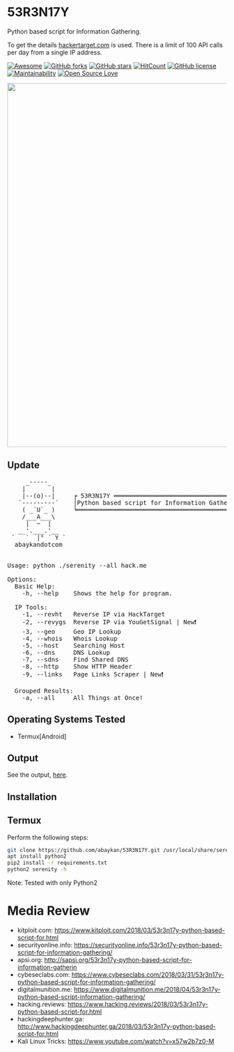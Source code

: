 # 53R3N17Y

Python based script for Information Gathering.

To get the details [hackertarget.com](hackertarget.com) is used. There is a limit of 100 API calls per day from a single IP address. 

[![Awesome](https://awesome.re/badge.svg)](https://awesome.re)
[![GitHub forks](https://img.shields.io/github/forks/abaykan/53R3N17Y.svg)](https://github.com/abaykan/53R3N17Y/network)
[![GitHub stars](https://img.shields.io/github/stars/abaykan/53R3N17Y.svg)](https://github.com/abaykan/53R3N17Y/stargazers)
[![HitCount](http://hits.dwyl.io/abaykan/53R3N17Y.svg)](http://hits.dwyl.io/abaykan/53R3N17Y)
[![GitHub license](https://img.shields.io/github/license/abaykan/53R3N17Y.svg)](https://github.com/abaykan/53R3N17Y/blob/master/LICENSE)
[![Maintainability](https://api.codeclimate.com/v1/badges/819193013f43f28ad73e/maintainability)](https://codeclimate.com/github/abaykan/53R3N17Y/maintainability)
[![Open Source Love](https://badges.frapsoft.com/os/v1/open-source.svg?v=103)](https://github.com/ellerbrock/open-source-badges/)

<a href="https://asciinema.org/a/176391"><img src="https://asciinema.org/a/176391.png" width="836"/></a>

## Update
<pre>
     _-----_
    |       |    
    |--(o)--|     ╒ 53R3N17Y ════════════════════════════════════╕
   `---------´    │Python based script for Information Gathering.│
    ( _´U`_ )     ╘══════════════════════════════════════════════╛ 
    /___A___\     
     |  ~  |
   __'.___.'__
 ´   `  |° ´ Y `
  abaykandotcom


Usage: python ./serenity --all hack.me

Options:
  Basic Help:
    -h, --help    Shows the help for program.

  IP Tools:
    -1, --revht   Reverse IP via HackTarget
    -2, --revygs  Reverse IP via YouGetSignal | New❗️
    -3, --geo     Geo IP Lookup
    -4, --whois   Whois Lookup
    -5, --host    Searching Host
    -6, --dns     DNS Lookup
    -7, --sdns    Find Shared DNS
    -8, --http    Show HTTP Header
    -9, --links   Page Links Scraper | New❗️

  Grouped Results:
    -a, --all     All Things at Once!
</pre>
## Operating Systems Tested
- Termux[Android]

## Output
See the output, <a href="https://gist.githubusercontent.com/abaykan/921fe6b643a2bbcbd32d6e14f1678e6d/raw/1b4aba81d775694c941e60a2503b4c1ce2d2fb20/53R3N17Y.txt">here</a>.

## Installation
## Termux

Perform the following steps:

```bash
git clone https://github.com/abaykan/53R3N17Y.git /usr/local/share/serenity
apt install python2
pip2 install -r requirements.txt
python2 serenity -h
```
  
Note: Tested with only Python2

# Media Review
- kitploit.com: <a href="https://www.kitploit.com/2018/03/53r3n17y-python-based-script-for.html">https://www.kitploit.com/2018/03/53r3n17y-python-based-script-for.html</a><br>
- securityonline.info: <a href="https://securityonline.info/53r3n17y-python-based-script-for-information-gathering/">https://securityonline.info/53r3n17y-python-based-script-for-information-gathering/</a><br>
- apsi.org: <a href="http://sapsi.org/53r3n17y-python-based-script-for-information-gathering/">http://sapsi.org/53r3n17y-python-based-script-for-information-gatherin</a><br>
- cybeseclabs.com: <a href="https://www.cybeseclabs.com/2018/03/31/53r3n17y-python-based-script-for-information-gathering/">https://www.cybeseclabs.com/2018/03/31/53r3n17y-python-based-script-for-information-gathering/</a><br>
- digitalmunition.me: <a href="https://www.digitalmunition.me/2018/04/53r3n17y-python-based-script-information-gathering/">https://www.digitalmunition.me/2018/04/53r3n17y-python-based-script-information-gathering/</a><br>
- hacking.reviews: <a href="https://www.hacking.reviews/2018/03/53r3n17y-python-based-script-for.html">https://www.hacking.reviews/2018/03/53r3n17y-python-based-script-for.html</a>
- hackingdeephunter.ga: <a href="http://www.hackingdeephunter.ga/2018/03/53r3n17y-python-based-script-for.html">http://www.hackingdeephunter.ga/2018/03/53r3n17y-python-based-script-for.html</a><br>
- Kali Linux Tricks: <a href="https://www.youtube.com/watch?v=x57w2b7z0-M">https://www.youtube.com/watch?v=x57w2b7z0-M</a>
